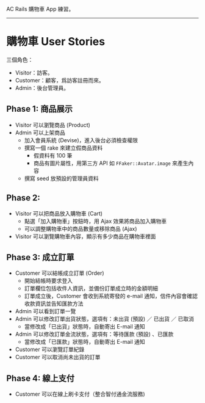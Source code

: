 AC Rails 購物車 App 練習。

---
# 購物車 User Stories
三個角色：
- Visitor：訪客。
- Customer：顧客，爲訪客註冊而來。
- Admin：後台管理員。
## Phase 1: 商品展示
- Visitor 可以瀏覽商品 (Product)
- Admin 可以上架商品
  - 加入會員系統 (Devise)，進入後台必須檢查權限
  - 撰寫一個 rake 來建立假商品資料
    - 假資料有 100 筆
    - 商品有圖片屬性，用第三方 API 如 `FFaker::Avatar.image` 來產生內容
  - 撰寫 seed 放預設的管理員資料
## Phase 2:
- Visitor 可以把商品放入購物車 (Cart)
  - 點選「加入購物車」按鈕時，用 Ajax 效果將商品加入購物車
  - 可以調整購物車中的商品數量或移除商品 (Ajax)
- Visitor 可以瀏覽購物車內容，顯示有多少商品在購物車裡面
## Phase 3: 成立訂單
- Customer 可以結帳成立訂單 (Order)
  - 開始結帳時要求登入
  - 訂單欄位包括收件人資訊，並備份訂單成立時的金額明細
  - 訂單成立後，Customer 會收到系統寄發的 e-mail 通知，信件內容會確認收款資訊並告知匯款方法
- Admin 可以看到訂單一覽
- Admin 可以修改訂單出貨狀態，選項有：未出貨 (預設) ／ 已出貨 ／ 已取消
  - 當修改成「已出貨」狀態時，自動寄出 E-mail 通知
- Admin 可以修改訂單金流狀態，選項有：等待匯款 (預設) 、已匯款
  - 當修改成「已匯款」狀態時，自動寄出 E-mail 通知
- Customer 可以瀏覽訂單紀錄
- Customer 可以取消尚未出貨的訂單
## Phase 4: 線上支付
- Customer 可以在線上刷卡支付（整合智付通金流服務)

